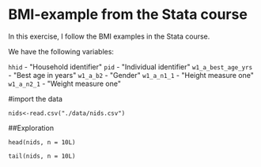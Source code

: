 # BMI-example from the Stata course 

In this exercise, I follow the BMI examples in the Stata course.

We have the following variables:

`hhid`	 - "Household identifier"
`pid`	- "Individual identifier"
`w1_a_best_age_yrs`	- "Best age in years"
`w1_a_b2`	- "Gender"
`w1_a_n1_1`	- "Height measure one"
`w1_a_n2_1`	- "Weight measure one"


#import the data
```{r}
nids<-read.csv("./data/nids.csv")
```

##Exploration

```{r}
head(nids, n = 10L)
```

```{r}
tail(nids, n = 10L)
```